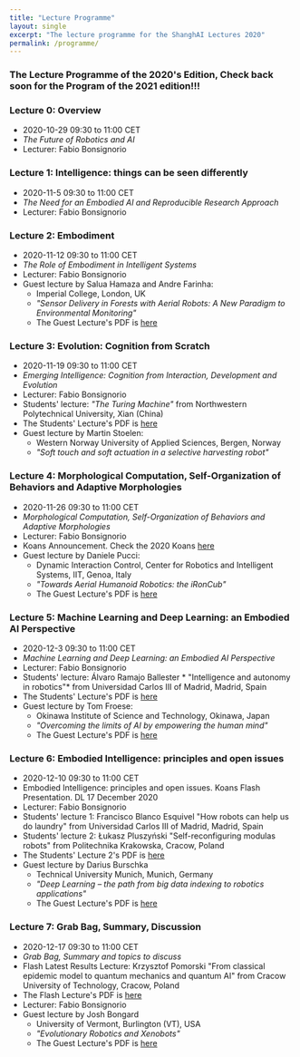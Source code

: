 ```yaml
---
title: "Lecture Programme"
layout: single
excerpt: "The lecture programme for the ShanghAI Lectures 2020"
permalink: /programme/
---
```


### The Lecture Programme of the 2020's Edition,  Check back soon for the Program of the 2021 edition!!!

### Lecture 0: Overview
* 2020-10-29  09:30 to 11:00 CET 
* *The Future of Robotics and AI* 
* Lecturer: Fabio Bonsignorio


### Lecture 1: Intelligence: things can be seen differently
* 2020-11-5 09:30 to 11:00 CET 
* *The Need for an Embodied AI and Reproducible Research Approach* 
* Lecturer: Fabio Bonsignorio


### Lecture 2: Embodiment
* 2020-11-12 09:30 to 11:00 CET 
* *The Role of Embodiment in Intelligent Systems* 
* Lecturer: Fabio Bonsignorio
* Guest lecture by Salua Hamaza and Andre Farinha: 
  * Imperial College, London, UK
  * *"Sensor Delivery in Forests with Aerial Robots: A New Paradigm to Environmental Monitoring"*
  * The Guest Lecture's PDF is [here](https://shanghai-lectures.github.io/slides/2020Sensor_Delivery_in_Forests-ShangAI_Lecture.pdf)

### Lecture 3: Evolution: Cognition from Scratch
* 2020-11-19 09:30 to 11:00 CET 
* *Emerging Intelligence: Cognition from Interaction, Development and Evolution* 
* Lecturer: Fabio Bonsignorio
* Students' lecture: *"The Turing Machine"* from Northwestern Polytechnical University, Xian (China) 
* The Students' Lecture's PDF is [here](https://shanghai-lectures.github.io/slides/2020StudentsTuring_machine-Guotengyang-lxa.pdf)
* Guest lecture by Martin Stoelen: 
  * Western Norway University of Applied Sciences, Bergen, Norway
  * *"Soft touch and soft actuation in a selective harvesting robot"* 
  

### Lecture 4: Morphological Computation, Self-Organization of Behaviors and Adaptive Morphologies
* 2020-11-26 09:30 to 11:00 CET
* *Morphological Computation, Self-Organization of Behaviors and Adaptive Morphologies* 
* Lecturer: Fabio Bonsignorio
* Koans Announcement. Check the 2020 Koans [here](https://shanghai-lectures.github.io/slides/SHAIL2020_KoansPDF.pdf)
* Guest lecture by Daniele Pucci: 
  *  Dynamic Interaction Control, Center for Robotics and Intelligent Systems, IIT, Genoa, Italy
  * *"Towards Aerial Humanoid Robotics: the iRonCub"* 
  * The Guest Lecture's PDF is [here](https://shanghai-lectures.github.io/slides/2020Pucci_aerial-humanoid-robotics.pdf)

### Lecture 5: Machine Learning and Deep Learning: an Embodied AI Perspective
* 2020-12-3  09:30 to 11:00 CET
* *Machine Learning and Deep Learning: an Embodied AI Perspective*  
* Lecturer: Fabio Bonsignorio 
* Students' lecture: Álvaro Ramajo Ballester * "Intelligence and autonomy in robotics"* from Universidad Carlos III of Madrid, Madrid, Spain
* The Students' Lecture's PDF is [here](https://shanghai-lectures.github.io/slides/2020StudentsIntelligence_and_Autonomy_in_Robotics.pdf)
*  Guest lecture by Tom Froese: 
   * Okinawa Institute of Science and Technology, Okinawa, Japan
   * *"Overcoming the limits of AI by empowering the human mind"* 
   * The Guest Lecture's PDF is [here](https://shanghai-lectures.github.io/slides/2020Froese-Overcoming_the_limits_of_AI.pdf)

### Lecture  6: Embodied Intelligence: principles and open issues
* 2020-12-10 09:30 to 11:00 CET
* Embodied Intelligence: principles and open issues. Koans Flash Presentation. DL 17 December 2020 
* Lecturer: Fabio Bonsignorio
* Students' lecture 1: Francisco Blanco Esquivel  "How robots can help us do laundry" from Universidad Carlos III of Madrid, Madrid, Spain
* Students' lecture 2: Łukasz Pluszyński  "Self-reconfiguring modulas robots" from Politechnika Krakowska, Cracow, Poland
* The Students' Lecture 2's PDF is [here](https://shanghai-lectures.github.io/slides/2020StudentsSelf-reconfiguring_modular_robots.pdf)
*  Guest lecture by Darius Burschka
   *  Technical University Munich, Munich, Germany
   * *"Deep Learning – the path from big data indexing to robotics applications"*
   * The Guest Lecture's PDF is [here](https://shanghai-lectures.github.io/slides/2020BurschkaShanghAi_DeepLearn.pdf)
  

### Lecture  7: Grab Bag, Summary, Discussion
* 2020-12-17 09:30 to 11:00 CET
* *Grab Bag, Summary and topics to discuss* 
* Flash Latest Results Lecture: Krzysztof Pomorski "From classical epidemic model to quantum mechanics and quantum AI" from Cracow University of Technology, Cracow, Poland
* The Flash Lecture's PDF is [here](https://shanghai-lectures.github.io/slides/2020FlashPresentation11Q5Q411.pdf)
* Lecturer: Fabio Bonsignorio
*  Guest lecture by Josh Bongard
   * University of Vermont, Burlington (VT), USA
   * *"Evolutionary Robotics and Xenobots"*
   * The Guest Lecture's PDF is [here](https://shanghai-lectures.github.io/slides/2020_JoshBongard_ShanghAI.pdf)






  


